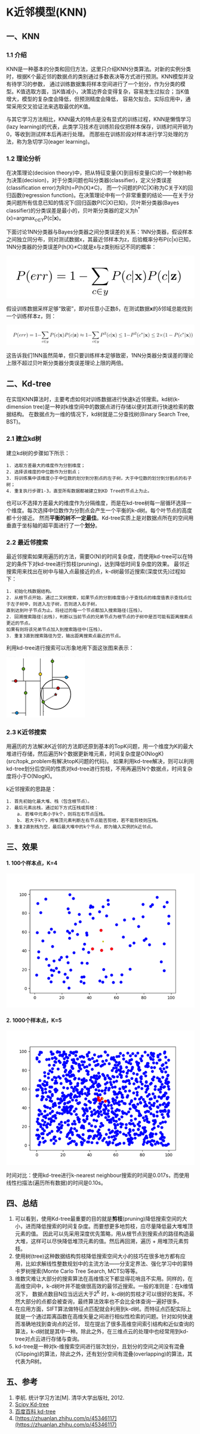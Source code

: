 # K近邻模型(KNN)
## 一、KNN
### 1.1 介绍
KNN是一种基本的分类和回归方法，这里只介绍KNN分类算法。对新的实例分类时，根据K个最近邻的数据点的类别通过多数表决等方式进行预测。KNN模型并没有待学习的参数，
通过训练数据集将样本空间进行了一个划分，作为分类的模型。K值选取方面，当K值减小，决策边界会变得复杂，容易发生过拟合；当K值增大，模型的复杂度会降低，但预测精度会降低，
容易欠拟合。实际应用中，通常采用交叉验证法来选取最优的K值。

与其它学习方法相比，KNN最大的特点是没有显式的训练过程，KNN是懒惰学习(lazy learning)的代表，此类学习技术在训练阶段仅把样本保存，训练时间开销为0，等收到测试样本后再进行处理。
而那些在训练阶段对样本进行学习处理的方法，称为急切学习(eager learning)。
### 1.2 理论分析
在决策理论(decision theory)中，把从特征变量(X)到目标变量(C)的一个映射h称为决策(decision)，对于分类问题也叫分类器(classifier)，定义分类误差(classification error)为R(h)=P(h(X)≠C)，
而一个问题的P(C|X)称为C关于X的回归函数(regression function)。在决策理论中有一个非常重要的结论——在关于分类问题所有信息已知的情况下(回归函数P(C|X)已知)，贝叶斯分类器(Bayes
classifier)的分类误差是最小的，贝叶斯分类器的定义为h<sup>\*</sup>(x)=argmax<sub>c∈Y</sub>P(c|**x**)。

下面讨论1NN分类器与Bayes分类器之间分类误差的关系：1NN分类器，假设样本之间独立同分布，则对测试数据x，其最近邻样本为z，后验概率分布P(c|x)已知，1NN分类器的分类误差P(h(X)≠C)就是x与z类别标记不同的概率：

![1nn_classification_error](resources/1nn_error_prob.png)

假设训练数据采样足够“致密”，即对任意小正数δ，在测试数据**x**的δ邻域总能找到一个训练样本z，则：

![error_bound](resources/error_bound.jpg)

这告诉我们1NN虽然简单，但只要训练样本足够致密，1NN分类器分类误差的理论上限不超过贝叶斯分类器分类误差理论上限的两倍。

## 二、Kd-tree
在实现KNN算法时，主要考虑如何对训练数据进行快速k近邻搜索。kd树(k-dimension tree)是一种对k维空间中的数据点进行存储以便对其进行快速检索的数据结构。
在数据点为一维的情况下，kd树就是二分查找树(Binary Search Tree, BST)。


### 2.1 建立kd树

    
建立kd树的步骤如下所示：
```
1. 选取方差最大的维度作为分割维度；
2. 选择该维度的中位数作为分割点；
3. 将训练集中该维度小于中位数的划分到分割点的左子树，大于中位数的划分到分割点的右子树；
4. 重复执行步骤1-3，直至所有数据都被建立到KD Tree的节点上为止。
```
也可以不选择方差最大的维度作为分隔维度，而是在kd-tree树每一层循环选择一个维度。每次选择中位数作为分割点会产生一个平衡的k-d树。每个叶节点的高度都十分接近。
然而**平衡的树不一定最佳**。Kd-tree实质上是对数据点所在的空间用垂直于坐标轴的超平面进行了一个**划分**。

### 2.2 最近邻搜索
最近邻搜索如果用遍历的方法，需要O(N)的时间复杂度，而使用kd-tree可以在特定的条件下对kd-tree进行剪枝(pruning)，达到降低时间复杂度的效果。
最邻近搜索用来找出在树中与输入点最接近的点，k-d树最邻近搜索(深度优先)过程如下：
```
1. 初始化栈数据结构。
2. 从根节点开始，通过二叉树搜索，如果节点的分割维度值小于查找点的维度值表示查找点位于左子树中，则进入左子树，否则进入右子树，
直到达到叶子节点为止。将经过的每一个节点都加入搜索路径(压栈)。
2. 回溯搜索路径(出栈)，判断以当前节点的兄弟节点为根节点的子树中是否可能有距离搜索点更近的节点。
如果有则将该兄弟节点加入到搜索路径中(压栈)。
3. 重复3直到搜索路径为空，输出距离搜索点最近的节点。
```

利用kd-tree进行搜索可以形象地用下面这张图来表示：

![kd_tree_search](resources/kd_tree_search.png)

### 2.3 K近邻搜索
用遍历的方法解决K近邻的方法即还原到基本的TopK问题，用一个维度为K的最大堆进行存储，然后遍历N个数据更新堆元素，时间复杂度是O(NlogK)(src/topk_problem有解决topK问题的代码)。
如果利用kd-tree解决，则可以利用kd-tree划分后空间的性质对kd-tree进行剪枝，不用再遍历N个数据点，时间复杂度将小于O(NlogK)。

k近邻搜索的思路是：
```
1. 首先初始化最大堆、栈（包含根节点）。
2. 最后元素出栈，通过如下方式压栈或剪枝：
    a. 若堆中元素小于k个，则将左右节点压栈。
    b. 若大于k个，用堆顶元素判断左右节点能否剪枝，若不能剪枝则压栈。
3. 重复2直到栈为空，最后最大堆中的k个节点，即为输入实例的k近邻点。
```     

## 三、效果

#### 1. 100个样本点，K=4

![knn_4](results/knn_4.png)

#### 2. 1000个样本点，K=5

![knn_5](results/knn_1000_5.png)

时间对比：使用kd-tree进行k-nearest neighbour搜索的时间是0.017s，而使用线性扫描法(遍历所有数据)的时间是0.10s。

## 四、总结
1. 可以看到，使用Kd-tree最重要的目的就是**剪枝**(pruning)降低搜索空间的大小，进而降低搜索的时间复杂度。而要想更多地剪枝，应尽量降低最大堆堆顶元素的值。
因此可以先采用深度优先策略，用从根节点到搜索点的路径构造最大堆，这样可以尽快降低堆顶元素的值。然后再回溯，遍历 + 用堆顶元素剪枝。
2. 使用树(tree)这种数据结构剪枝降低搜索空间大小的技巧在很多地方都有应用，比如求解线性整数规划中的主流方法——分支定界法、强化学习中的蒙特卡罗树搜索(Monte Carlo Tree Search, MCTS)等等。
3. 维数灾难让大部分的搜索算法在高维情况下都显得花哨且不实用。同样的，在高维空间中，k-d树叶并不能做很高效的最邻近搜索。一般的准则是：在k维情况下，
数据点数目N应当远远大于2<sup>K</sup> 时，k-d树的剪枝才可以很好的发挥。不然大部分的点都会被查询，最终算法效率也不会比全体查询一遍好很多。
4. 在应用方面，SIFT算法做特征点匹配就会利用到k-d树。而特征点匹配实际上就是一个通过距离函数在高维矢量之间进行相似性检索的问题。针对如何快速而准确地找到查询点的近邻，
现在提出了很多高维空间索引结构和近似查询的算法，k-d树就是其中一种。除此之外，在三维点云的处理中也经常用到kd-tree对点云进行存储与查询。
5. kd-tree是一种对k-维搜索空间进行层次划分，且划分的空间之间没有混叠(Clipping)的算法，除此之外，还有划分空间有混叠(overlapping)的算法，其代表为R树。

## 五、参考
1. 李航. 统计学习方法[M]. 清华大学出版社, 2012.
2. [Scipy Kd-tree](https://docs.scipy.org/doc/scipy/reference/generated/scipy.spatial.KDTree.html)
3. [百度百科 kd-tree](https://baike.baidu.com/item/kd-tree/2302515)
4. [https://zhuanlan.zhihu.com/p/45346117](https://zhuanlan.zhihu.com/p/45346117)
